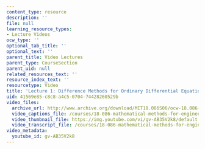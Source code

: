 ```yaml
---
content_type: resource
description: ''
file: null
learning_resource_types:
- Lecture Videos
ocw_type: ''
optional_tab_title: ''
optional_text: ''
parent_title: Video Lectures
parent_type: CourseSection
parent_uid: null
related_resources_text: ''
resource_index_text: ''
resourcetype: Video
title: 'Lecture 1: Difference Methods for Ordinary Differential Equations'
uid: 41569e85-c8c8-a4c5-0704-74428260529b
video_files:
  archive_url: http://www.archive.org/download/MIT18.086S06/ocw-18.086-08feb2006-220k.mp4
  video_captions_file: /courses/18-086-mathematical-methods-for-engineers-ii-spring-2006/17a6fea027825e40beb781fd2919faf9_gv-AB35V2k8.vtt
  video_thumbnail_file: https://img.youtube.com/vi/gv-AB35V2k8/default.jpg
  video_transcript_file: /courses/18-086-mathematical-methods-for-engineers-ii-spring-2006/806b14f6a7a07a2209735c5162b567aa_gv-AB35V2k8.pdf
video_metadata:
  youtube_id: gv-AB35V2k8
---
```

